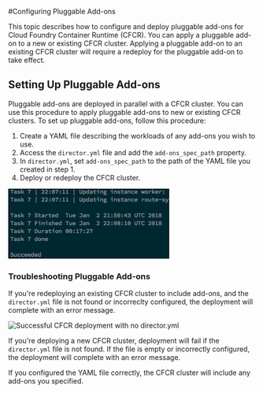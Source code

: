 #Configuring Pluggable Add-ons

This topic describes how to configure and deploy pluggable add-ons for Cloud Foundry Container Runtime (CFCR). You can apply a pluggable add-on to a new or existing CFCR cluster. Applying a pluggable add-on to an existing CFCR cluster will require a redeploy for the pluggable add-on to take effect.

## Setting Up Pluggable Add-ons

Pluggable add-ons are deployed in parallel with a CFCR cluster. You can use this procedure to apply pluggable add-ons to new or existing CFCR clusters. To set up pluggable add-ons, follow this procedure:

1. Create a YAML file describing the workloads of any add-ons you wish to use.
1. Access the `director.yml` file and add the `add-ons_spec_path` property.
1. In `director.yml`, set `add-ons_spec_path` to the path of the YAML file you created in step 1.
1. Deploy or redeploy the CFCR cluster.

![Successful CFCR deployment](./../images/common/cfcr-successful-deploy.png "Successful CFCR deployment")

### Troubleshooting Pluggable Add-ons

If you're redeploying an existing CFCR cluster to include add-ons, and the `director.yml` file is not found or incorreclty configured, the deployment will complete with an error message.

![Successful CFCR deployment with no director.yml](./../images/common/cfcr-error-no-yml.png "Successful CFCR deployment with no director.yml")

If you're deploying a new CFCR cluster, deployment will fail if the `director.yml` file is not found. If the file is empty or incorrectly configured, the deployment will complete with an error message.

If you configured the YAML file correctly, the CFCR cluster will include any add-ons you specified. 